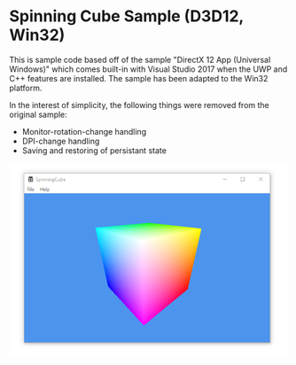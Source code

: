 # Spinning Cube Sample (D3D12, Win32)

This is sample code based off of the sample "DirectX 12 App (Universal Windows)" which comes built-in with Visual Studio 2017 when the UWP and C++ features are installed. The sample has been adapted to the Win32 platform.

In the interest of simplicity, the following things were removed from the original sample:
* Monitor-rotation-change handling
* DPI-change handling
* Saving and restoring of persistant state

![Example image](https://raw.githubusercontent.com/clandrew/spinningcube12/master/Images/Image.png "Example image.")
